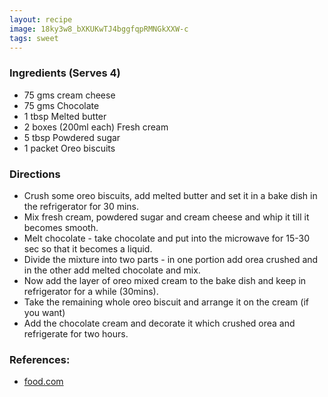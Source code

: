 ```yaml
---
layout: recipe
image: 18ky3w8_bXKUKwTJ4bggfqpRMNGkXXW-c
tags: sweet
---
```


### Ingredients (Serves 4)

- 75 gms cream cheese
- 75 gms Chocolate
- 1 tbsp Melted butter
- 2 boxes (200ml each) Fresh cream
- 5 tbsp Powdered sugar
- 1 packet Oreo biscuits

### Directions

- Crush some oreo biscuits, add melted butter and set it in a bake dish in the refrigerator for 30 mins.
- Mix fresh cream, powdered sugar and cream cheese and whip it till it becomes smooth.
- Melt chocolate - take chocolate and put into the microwave for 15-30 sec so that it becomes a liquid.
- Divide the mixture into two parts - in one portion add orea crushed and in the other add melted chocolate and mix.
- Now add the layer of oreo mixed cream to the bake dish and keep in refrigerator for a while (30mins).
- Take the remaining whole oreo biscuit and arrange it on the cream (if you want)
- Add the chocolate cream and decorate it which crushed orea and refrigerate for two hours.

### References:

- [food.com](http://www.food.com/recipe/delicious-oreo-refrigerator-cake-no-bake-77960)
